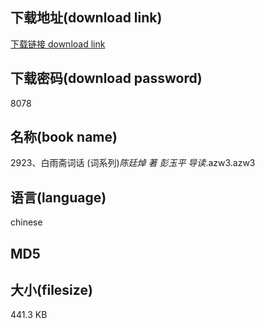 ## 下载地址(download link)
[下载链接 download link](https://voluble-croquembouche-d321dc.netlify.app/?s=2923%E3%80%81%E7%99%BD%E9%9B%A8%E6%96%8B%E8%AF%8D%E8%AF%9D+%28%E8%AF%8D%E7%B3%BB%E5%88%97%29_%E9%99%88%E5%BB%B7%E7%84%AF+%E8%91%97+%E5%BD%AD%E7%8E%89%E5%B9%B3+%E5%AF%BC%E8%AF%BB_.azw3)

## 下载密码(download password)
8078

## 名称(book name)
2923、白雨斋词话 (词系列)_陈廷焯 著 彭玉平 导读_.azw3.azw3

## 语言(language)
chinese

## MD5


## 大小(filesize)
441.3 KB
